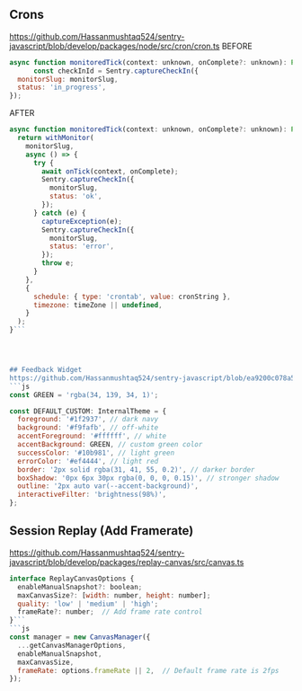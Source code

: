 ## Crons
https://github.com/Hassanmushtaq524/sentry-javascript/blob/develop/packages/node/src/cron/cron.ts
BEFORE
```js
async function monitoredTick(context: unknown, onComplete?: unknown): Promise<void> {
      const checkInId = Sentry.captureCheckIn({
  monitorSlug: monitorSlug,
  status: 'in_progress',
});
```
AFTER
```js
async function monitoredTick(context: unknown, onComplete?: unknown): Promise<void> {
  return withMonitor(
    monitorSlug,
    async () => {
      try {
        await onTick(context, onComplete);
        Sentry.captureCheckIn({
          monitorSlug,
          status: 'ok',
        });
      } catch (e) {
        captureException(e);
        Sentry.captureCheckIn({
          monitorSlug,
          status: 'error',
        });
        throw e;
      }
    },
    {
      schedule: { type: 'crontab', value: cronString },
      timezone: timeZone || undefined,
    }
  );
}```




## Feedback Widget
https://github.com/Hassanmushtaq524/sentry-javascript/blob/ea9200c078a539d29078a67cc33d39a8274db01b/packages/feedback/src/core/createMainStyles.ts
```js
const GREEN = 'rgba(34, 139, 34, 1)';

const DEFAULT_CUSTOM: InternalTheme = {
  foreground: '#1f2937', // dark navy
  background: '#f9fafb', // off-white
  accentForeground: '#ffffff', // white
  accentBackground: GREEN, // custom green color
  successColor: '#10b981', // light green
  errorColor: '#ef4444', // light red
  border: '2px solid rgba(31, 41, 55, 0.2)', // darker border
  boxShadow: '0px 6px 30px rgba(0, 0, 0, 0.15)', // stronger shadow
  outline: '2px auto var(--accent-background)',
  interactiveFilter: 'brightness(98%)',
};
```



## Session Replay (Add Framerate)
https://github.com/Hassanmushtaq524/sentry-javascript/blob/develop/packages/replay-canvas/src/canvas.ts
```js
interface ReplayCanvasOptions {
  enableManualSnapshot?: boolean;
  maxCanvasSize?: [width: number, height: number];
  quality: 'low' | 'medium' | 'high';
  frameRate?: number;  // Add frame rate control
}```
```js
const manager = new CanvasManager({
  ...getCanvasManagerOptions,
  enableManualSnapshot,
  maxCanvasSize,
  frameRate: options.frameRate || 2,  // Default frame rate is 2fps
});
```